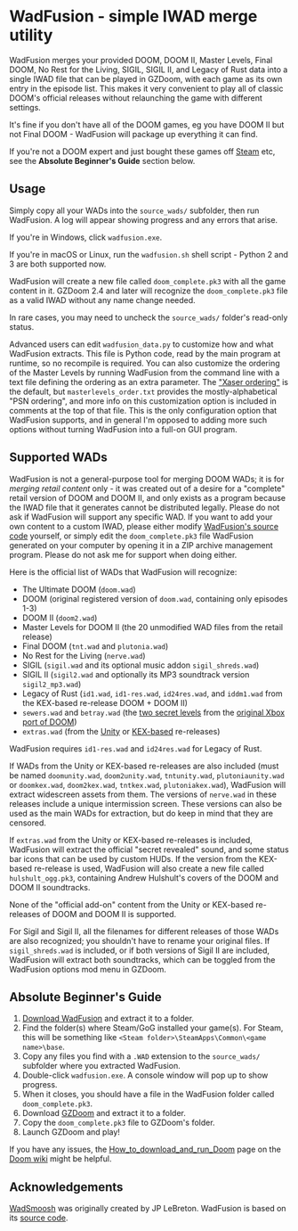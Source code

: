 # WadFusion - simple IWAD merge utility

WadFusion merges your provided DOOM, DOOM II, Master Levels, Final DOOM, No Rest for the Living, SIGIL, SIGIL II, and Legacy of Rust data into a single IWAD file that can be played in GZDoom, with each game as its own entry in the episode list. This makes it very convenient to play all of classic DOOM's official releases without relaunching the game with different settings.

It's fine if you don't have all of the DOOM games, eg you have DOOM II but not Final DOOM - WadFusion will package up everything it can find.

If you're not a DOOM expert and just bought these games off [Steam](http://store.steampowered.com/sub/18397/) etc, see the **Absolute Beginner's Guide** section below.

## Usage

Simply copy all your WADs into the `source_wads/` subfolder, then run WadFusion. A log will appear showing progress and any errors that arise.

If you're in Windows, click `wadfusion.exe`.

If you're in macOS or Linux, run the `wadfusion.sh` shell script - Python 2 and 3 are both supported now.

WadFusion will create a new file called `doom_complete.pk3` with all the game content in it. GZDoom 2.4 and later will recognize the `doom_complete.pk3` file as a valid IWAD without any name change needed.

In rare cases, you may need to uncheck the `source_wads/` folder's read-only status.

Advanced users can edit `wadfusion_data.py` to customize how and what WadFusion extracts. This file is Python code, read by the main program at runtime, so no recompile is required. You can also customize the ordering of the Master Levels by running WadFusion from the command line with a text file defining the ordering as an extra parameter. The ["Xaser ordering"](https://forum.zdoom.org/viewtopic.php?p=634600#p634600) is the default, but `masterlevels_order.txt` provides the mostly-alphabetical "PSN ordering", and more info on this customization option is included in comments at the top of that file. This is the only configuration option that WadFusion supports, and in general I'm opposed to adding more such options without turning WadFusion into a full-on GUI program.

## Supported WADs

WadFusion is not a general-purpose tool for merging DOOM WADs; it is for *merging retail content* only - it was created out of a desire for a "complete" retail version of DOOM and DOOM II, and only exists as a program because the IWAD file that it generates cannot be distributed legally. Please do not ask if WadFusion will support any specific WAD. If you want to add your own content to a custom IWAD, please either modify [WadFusion's source code](https://github.com/Owlet7/wadfusion) yourself, or simply edit the `doom_complete.pk3` file WadFusion generated on your computer by opening it in a ZIP archive management program. Please do not ask me for support when doing either.

Here is the official list of WADs that WadFusion will recognize:
- The Ultimate DOOM (`doom.wad`)
- DOOM (original registered version of `doom.wad`, containing only episodes 1-3)
- DOOM II (`doom2.wad`)
- Master Levels for DOOM II (the 20 unmodified WAD files from the retail release)
- Final DOOM (`tnt.wad` and `plutonia.wad`)
- No Rest for the Living (`nerve.wad`)
- SIGIL (`sigil.wad` and its optional music addon `sigil_shreds.wad`)
- SIGIL II (`sigil2.wad` and optionally its MP3 soundtrack version `sigil2_mp3.wad`)
- Legacy of Rust (`id1.wad`, `id1-res.wad`, `id24res.wad`, and `iddm1.wad` from the KEX-based re-release DOOM + DOOM II)
- `sewers.wad` and `betray.wad` (the [two secret levels](https://classicdoom.com/xboxspec.htm) from the [original Xbox port of DOOM](https://doomwiki.org/wiki/Xbox))
- `extras.wad` (from the [Unity](https://doomwiki.org/wiki/Doom_Classic_Unity_port) or [KEX-based](https://doomwiki.org/wiki/Doom_%2B_Doom_II) re-releases)

WadFusion requires `id1-res.wad` and `id24res.wad` for Legacy of Rust.

If WADs from the Unity or KEX-based re-releases are also included (must be named `doomunity.wad`, `doom2unity.wad`, `tntunity.wad`, `plutoniaunity.wad` or `doomkex.wad`, `doom2kex.wad`, `tntkex.wad`, `plutoniakex.wad`), WadFusion will extract widescreen assets from them. The versions of `nerve.wad` in these releases include a unique intermission screen. These versions can also be used as the main WADs for extraction, but do keep in mind that they are censored.

If `extras.wad` from the Unity or KEX-based re-releases is included, WadFusion will extract the official "secret revealed" sound, and some status bar icons that can be used by custom HUDs. If the version from the KEX-based re-release is used, WadFusion will also create a new file called `hulshult_ogg.pk3`, containing Andrew Hulshult's covers of the DOOM and DOOM II soundtracks.

None of the "official add-on" content from the Unity or KEX-based re-releases of DOOM and DOOM II is supported.

For Sigil and Sigil II, all the filenames for different releases of those WADs are also recognized; you shouldn't have to rename your original files. If `sigil_shreds.wad` is included, or if both versions of Sigil II are included, WadFusion will extract both soundtracks, which can be toggled from the WadFusion options mod menu in GZDoom.

## Absolute Beginner's Guide

1. [Download WadFusion](https://github.com/Owlet7/wadfusion/releases/latest/download/wadfusion_win.zip) and extract it to a folder.
2. Find the folder(s) where Steam/GoG installed your game(s). For Steam, this will be something like `<Steam folder>\SteamApps\Common\<game name>\base`.
3. Copy any files you find with a `.WAD` extension to the `source_wads/` subfolder where you extracted WadFusion.
4. Double-click `wadfusion.exe`. A console window will pop up to show progress.
5. When it closes, you should have a file in the WadFusion folder called `doom_complete.pk3`.
6. Download [GZDoom](http://gzdoom.drdteam.org) and extract it to a folder.
7. Copy the `doom_complete.pk3` file to GZDoom's folder.
8. Launch GZDoom and play!

If you have any issues, the [How_to_download_and_run_Doom](http://doomwiki.org/wiki/How_to_download_and_run_Doom) page on the [Doom wiki](http://doomwiki.org) might be helpful.

## Acknowledgements
[WadSmoosh](https://jp.itch.io/wadsmoosh) was originally created by JP LeBreton. WadFusion is based on its [source code](https://heptapod.host/jp-lebreton/wadsmoosh).
